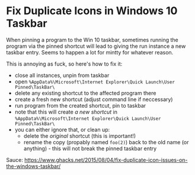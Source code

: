 # Fix Duplicate Icons in Windows 10 Taskbar

When pinning a program to the Win 10 taskbar, sometimes running the program via
the pinned shortcut will lead to giving the run instance a new taskbar entry.
Seems to happen a lot for mintty for whatever reason.

This is annoying as fuck, so here's how to fix it:

- close all instances, unpin from taskbar
- open `%AppData%\Microsoft\Internet Explorer\Quick Launch\User Pinned\TaskBar\`
- delete any existing shortcut to the affected program there
- create a fresh new shortcut (adjust command line if neccessary)
- run program from the created shortcut, pin to taskbar
- note that this will create *a new shortcut* in `%AppData%\Microsoft\Internet
  Explorer\Quick Launch\User Pinned\TaskBar\`
- you can either ignore that, or clean up:
  - delete the *original* shortcut (this is important!)
  - rename the copy (propably named `foo(2)`) back to the old name (or
    anything) - this will not break the pinned taskbar entry

Sauce:
<https://www.ghacks.net/2015/08/04/fix-duplicate-icon-issues-on-the-windows-taskbar/>
